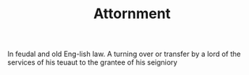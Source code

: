 ---
title: Attornment
letter: A
permalink: "/definitions/attornment.html"
body: In feudal and old Eng-lish law. A turning over or transfer by a lord of the
  services of his teuaut to the grantee of his seigniory
published_at: '2018-07-07'
source: Black's Law Dictionary
layout: post
---